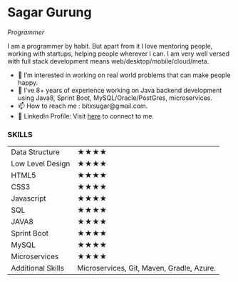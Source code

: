 <h1>Sagar Gurung</h1>
          <p>
            <em>Programmer</strong></em>
          </p>
          <p>
            I am a programmer by habit. But apart from it I love mentoring
            people, working with startups, helping people wherever I can. I am
            very well versed with full stack development means
            web/desktop/mobile/cloud/meta.
          </p>
          <ul> 
            <li>👀 I’m interested in working on real world problems that can make people happy.</li>
            <li>🌱 I’ve  8+ years of experience working on Java backend development using Java8, Sprint Boot, MySQL/Oracle/PostGres, microservices. </li>
            <li>📫 How to reach me : bitxsugar@gmail.com.</li>
            <li>🤝 LinkedIn Profile: Visit <a href="https://www.linkedin.com/in/dhatedone/">here</a> to connect to me.</li>
          </ul>
          <h3>SKILLS</h3>
 <table>
          <tr>
                    <td>Data Structure</td>
                    <td>★★★★</td>
          </tr>
          <tr>
                    <td>Low Level Design</td>
                    <td>★★★★</td>
          </tr>
          <tr>
                    <td>HTML5</td>
                    <td>★★★★</td>
          </tr>
          <tr>
                    <td> CSS3</td>
                    <td>★★★★</td>
          </tr>
          <tr>
                    <td>Javascript</td>
                    <td>★★★★</td>
          </tr>
          <tr>
                    <td>SQL</td>
                    <td>★★★★</td>
          </tr>
          <tr>
                    <td>JAVA8</td>
                    <td>★★★★</td>
          </tr>
          <tr>
                    <td>Sprint Boot</td>
                    <td>★★★★</td>
          </tr>
          <tr>
                    <td>MySQL</td>
                    <td>★★★★</td>
          </tr>
          <tr>
                    <td>Microservices</td>
                    <td>★★★★</td>
          </tr>
          <tr>
                    <td>Additional Skills</td>
                    <td>Microservices, Git, Maven, Gradle, Azure.</td>
          </tr>
          
          
          
          

          

<!---
Calyfs0/Calyfs0 is a ✨ special ✨ repository because its `README.md` (this file) appears on your GitHub profile.
You can click the Preview link to take a look at your changes.
--->
